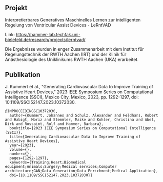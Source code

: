 ## Projekt
Interpretierbares Generatives Maschinelles Lernen zur intelligenten Regelung von Ventricular Assist Devices - LeRntVAD 

Link: https://hammer-lab.techfak.uni-bielefeld.de/research/projects/lerntvad/

Die Ergebnisse wurden in enger Zusammenarbeit mit dem Institut für Regelungstechnik der RWTH Aachen (IRT) und der Klinik für Anästhesiologie des Uniklinikums RWTH Aachen (UKA) erarbeitet.

## Publikation
J. Kummert et al., "Generating Cardiovascular Data to Improve Training of Assistive Heart Devices," 2023 IEEE Symposium Series on Computational Intelligence (SSCI), Mexico City, Mexico, 2023, pp. 1292-1297, doi: 10.1109/SSCI52147.2023.10372030.

```
@INPROCEEDINGS{10372030,
  author={Kummert, Johannes and Schulz, Alexander and Feldhans, Robert and Habigt, Moriz and Stemmler, Maike and Kohler, Christina and Abel, Dirk and Rossaint, Rolf and Hammer, Barbara},
  booktitle={2023 IEEE Symposium Series on Computational Intelligence (SSCI)}, 
  title={Generating Cardiovascular Data to Improve Training of Assistive Heart Devices}, 
  year={2023},
  volume={},
  number={},
  pages={1292-1297},
  keywords={Training;Heart;Biomedical equipment;Animals;Surgery;Medical services;Computer architecture;GAN;Data Generation;Data Enrichment;Medical Application},
  doi={10.1109/SSCI52147.2023.10372030}}
```
